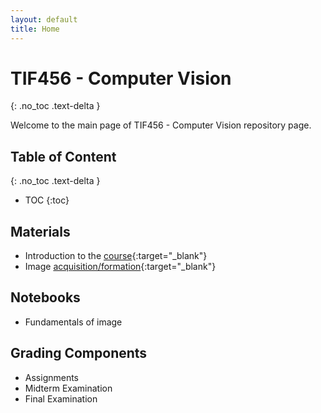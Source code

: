 ```yaml
---
layout: default
title: Home
---
```


# TIF456 - Computer Vision
{: .no_toc .text-delta }

Welcome to the main page of TIF456 - Computer Vision repository page.

## Table of Content
{: .no_toc .text-delta }

* TOC
{:toc}


## Materials
  - Introduction to the [course](course.md){:target="_blank"}
  - Image [acquisition/formation](W02-Image-Formation.md){:target="_blank"}
  
## Notebooks
  - Fundamentals of image

## Grading Components
- Assignments
- Midterm Examination
- Final Examination